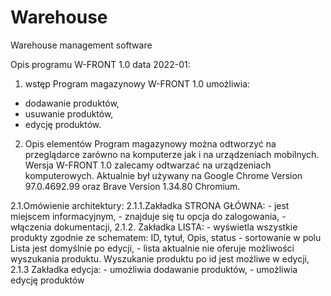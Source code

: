 # Warehouse
Warehouse management software

Opis programu W-FRONT 1.0 data 2022-01:
1. wstęp
Program magazynowy W-FRONT 1.0 umożliwia:
- dodawanie produktów,
- usuwanie produktów,
- edycję produktów.

2. Opis elementów
Program magazynowy można odtworzyć na przeglądarce zarówno na komputerze jak
i na urządzeniach mobilnych. 
Wersja W-FRONT 1.0 zalecamy odtwarzać na urządzeniach komputerowych. 
Aktualnie był używany na Google Chrome Version 97.0.4692.99 oraz Brave Version 1.34.80 Chromium.


2.1.Omówienie architektury:
            2.1.1.Zakładka STRONA GŁÓWNA: 
            - jest miejscem informacyjnym,
            - znajduje się tu opcja do zalogowania,
            - włączenia dokumentacji,
        2.1.2. Zakładka LISTA:
            - wyświetla wszystkie produkty zgodnie ze schematem:
                ID, tytuł, Opis, status
            - sortowanie w polu Lista jest domyślnie po edycji,
            - lista aktualnie nie oferuje możliwości wyszukania produktu. Wyszukanie produktu po
              id jest możliwe w edycji,
        2.1.3 Zakładka edycja:
            - umożliwia dodawanie produktów,
            - umożliwia edycję produktów

